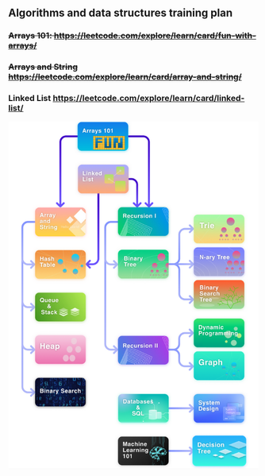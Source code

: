 ## Algorithms and data structures training plan

### ~~Arrays 101: https://leetcode.com/explore/learn/card/fun-with-arrays/~~
### ~~Arrays and String https://leetcode.com/explore/learn/card/array-and-string/~~
### Linked List https://leetcode.com/explore/learn/card/linked-list/

![plan](./static/plan.png)

